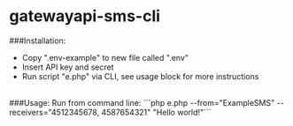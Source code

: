 # gatewayapi-sms-cli
###Installation:<br>
- Copy ".env-example" to new file called ".env"
- Insert API key and secret
- Run script "e.php" via CLI, see usage block for more instructions
<br>
###Usage:
Run from command line: ```php e.php --from="ExampleSMS" --receivers="4512345678, 4587654321" "Hello world!"```